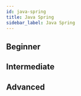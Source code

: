 ```yaml
---
id: java-spring
title: Java Spring
sidebar_label: Java Spring
---
```


## Beginner

## Intermediate

## Advanced
